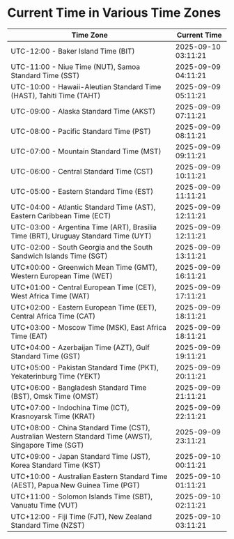 # Current Time in Various Time Zones

| Time Zone | Current Time |
|-----------|--------------|
| UTC-12:00 - Baker Island Time (BIT) | 2025-09-10 03:11:21 |
| UTC-11:00 - Niue Time (NUT), Samoa Standard Time (SST) | 2025-09-09 04:11:21 |
| UTC-10:00 - Hawaii-Aleutian Standard Time (HAST), Tahiti Time (TAHT) | 2025-09-09 05:11:21 |
| UTC-09:00 - Alaska Standard Time (AKST) | 2025-09-09 07:11:21 |
| UTC-08:00 - Pacific Standard Time (PST) | 2025-09-09 08:11:21 |
| UTC-07:00 - Mountain Standard Time (MST) | 2025-09-09 09:11:21 |
| UTC-06:00 - Central Standard Time (CST) | 2025-09-09 10:11:21 |
| UTC-05:00 - Eastern Standard Time (EST) | 2025-09-09 11:11:21 |
| UTC-04:00 - Atlantic Standard Time (AST), Eastern Caribbean Time (ECT) | 2025-09-09 12:11:21 |
| UTC-03:00 - Argentina Time (ART), Brasília Time (BRT), Uruguay Standard Time (UYT) | 2025-09-09 12:11:21 |
| UTC-02:00 - South Georgia and the South Sandwich Islands Time (SGT) | 2025-09-09 13:11:21 |
| UTC±00:00 - Greenwich Mean Time (GMT), Western European Time (WET) | 2025-09-09 16:11:21 |
| UTC+01:00 - Central European Time (CET), West Africa Time (WAT) | 2025-09-09 17:11:21 |
| UTC+02:00 - Eastern European Time (EET), Central Africa Time (CAT) | 2025-09-09 18:11:21 |
| UTC+03:00 - Moscow Time (MSK), East Africa Time (EAT) | 2025-09-09 18:11:21 |
| UTC+04:00 - Azerbaijan Time (AZT), Gulf Standard Time (GST) | 2025-09-09 19:11:21 |
| UTC+05:00 - Pakistan Standard Time (PKT), Yekaterinburg Time (YEKT) | 2025-09-09 20:11:21 |
| UTC+06:00 - Bangladesh Standard Time (BST), Omsk Time (OMST) | 2025-09-09 21:11:21 |
| UTC+07:00 - Indochina Time (ICT), Krasnoyarsk Time (KRAT) | 2025-09-09 22:11:21 |
| UTC+08:00 - China Standard Time (CST), Australian Western Standard Time (AWST), Singapore Time (SGT) | 2025-09-09 23:11:21 |
| UTC+09:00 - Japan Standard Time (JST), Korea Standard Time (KST) | 2025-09-10 00:11:21 |
| UTC+10:00 - Australian Eastern Standard Time (AEST), Papua New Guinea Time (PGT) | 2025-09-10 01:11:21 |
| UTC+11:00 - Solomon Islands Time (SBT), Vanuatu Time (VUT) | 2025-09-10 02:11:21 |
| UTC+12:00 - Fiji Time (FJT), New Zealand Standard Time (NZST) | 2025-09-10 03:11:21 |

